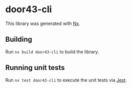 # door43-cli

This library was generated with [Nx](https://nx.dev).

## Building

Run `nx build door43-cli` to build the library.

## Running unit tests

Run `nx test door43-cli` to execute the unit tests via [Jest](https://jestjs.io).
